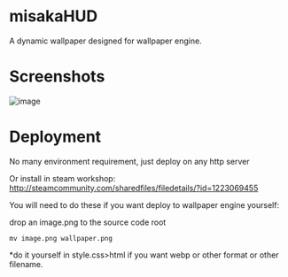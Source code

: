 # misakaHUD
A dynamic wallpaper designed for wallpaper engine.

# Screenshots
![image](https://user-images.githubusercontent.com/15797507/33792223-19f0122a-dcd5-11e7-8f60-62ec22f86176.png)

# Deployment
No many environment requirement, just deploy on any http server

Or install in steam workshop: http://steamcommunity.com/sharedfiles/filedetails/?id=1223069455

You will need to do these if you want deploy to wallpaper engine yourself:

drop an image.png to the source code root

`mv image.png wallpaper.png`

*do it yourself in style.css>html if you want webp or other format or other filename. 